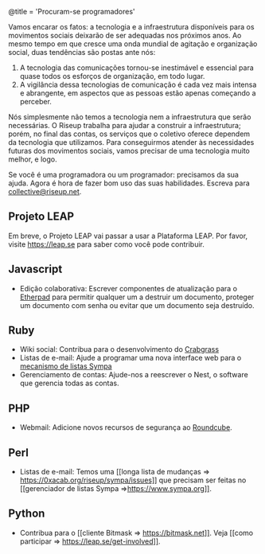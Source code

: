 @title = 'Procuram-se programadores'

Vamos encarar os fatos: a tecnologia e a infraestrutura disponíveis para os movimentos sociais deixarão de ser adequadas nos próximos anos. Ao mesmo tempo em que cresce uma onda mundial de agitação e organização social, duas tendências são postas ante nós:

1. A tecnologia das comunicações tornou-se inestimável e essencial para quase todos os esforços de organização, em todo lugar.
1. A vigilância dessa tecnologias de comunicação é cada vez mais intensa e abrangente, em aspectos que as pessoas estão apenas começando a perceber.

Nós simplesmente não temos a tecnologia nem a infraestrutura que serão necessárias. O Riseup trabalha para ajudar a construir a infraestrutura; porém, no final das contas, os serviços que o coletivo oferece dependem da tecnologia que utilizamos. Para conseguirmos atender às necessidades futuras dos movimentos sociais, vamos precisar de uma tecnologia muito melhor, e logo.

Se você é uma programadora ou um programador: precisamos da sua ajuda. Agora é hora de fazer bom uso das suas habilidades. Escreva para collective@riseup.net.

## Projeto LEAP

Em breve, o Projeto LEAP vai passar a usar a Plataforma LEAP. Por favor, visite https://leap.se para saber como você pode contribuir.

## Javascript

* Edição colaborativa: Escrever componentes de atualização para o [Etherpad](https://etherpad.org) para permitir qualquer um a destruir um documento, proteger um documento com senha ou evitar que um documento seja destruído.

## Ruby

* Wiki social: Contribua para o desenvolvimento do [Crabgrass](https://github.com/RiseupLabs/crabgrass-core.)
* Listas de e-mail: Ajude a programar uma nova interface web para o [mecanismo de listas Sympa](https://www.sympa.org.)
* Gerenciamento de contas: Ajude-nos a reescrever o Nest, o software que gerencia todas as contas.

## PHP

* Webmail: Adicione novos recursos de segurança ao [Roundcube](https://roundcube.net).

## Perl

* Listas de e-mail: Temos uma [[longa lista de mudanças => https://0xacab.org/riseup/sympa/issues]] que precisam ser feitas no [[gerenciador de listas Sympa =>https://www.sympa.org]].

## Python

* Contribua para o [[cliente Bitmask => https://bitmask.net]]. Veja [[como participar => https://leap.se/get-involved]].
